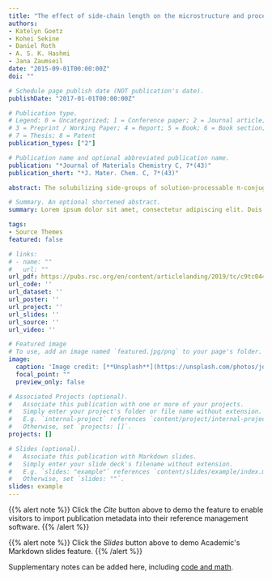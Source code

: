 ```yaml
---
title: "The effect of side-chain length on the microstructure and processing window of zone-cast naphthalene-based bispentalenes"
authors:
- Katelyn Goetz
- Kohei Sekine
- Daniel Roth
- A. S. K. Hashmi
- Jana Zaumseil
date: "2015-09-01T00:00:00Z"
doi: ""

# Schedule page publish date (NOT publication's date).
publishDate: "2017-01-01T00:00:00Z"

# Publication type.
# Legend: 0 = Uncategorized; 1 = Conference paper; 2 = Journal article;
# 3 = Preprint / Working Paper; 4 = Report; 5 = Book; 6 = Book section;
# 7 = Thesis; 8 = Patent
publication_types: ["2"]

# Publication name and optional abbreviated publication name.
publication: "*Journal of Materials Chemistry C, 7*(43)"
publication_short: "*J. Mater. Chem. C, 7*(43)"

abstract: The solubilizing side-groups of solution-processable π-conjugated organic semiconductors affect both the crystal structure and microstructure of the respective thin films and thus charge-carrier mobility in devices. In this work, we explore how the alkyl side-chain length influences thin-film structure and charge transport in field-effect transistors of zone-cast, naphthalene-based bispentalenes. By tuning the alkyl-chain length and the casting speed, we alter the microstructure from highly aligned ribbons, to feathered ribbons, to disordered grains. Concurrently, the hole mobility changes over two orders of magnitude, from 0.001 cm2 V−1 s−1 at the fastest speeds to roughly 0.1 cm2 V−1 s−1 at slower speeds. The highest mobilities correspond to the presence of an aligned ribbon morphology. While optical measurements indicate negligible electronic differences between the molecules, grazing incidence X-ray diffraction measurements show that the films display different degrees of order and alignment. The compound with pentyl side-chains exhibits the largest tolerance to different processing conditions, yielding an aligned ribbon microstructure and high mobility over a wide range of casting speeds. Our results highlight the impact that even small changes to the molecular structure can have on the processing window and transport properties of thin-film devices.

# Summary. An optional shortened abstract.
summary: Lorem ipsum dolor sit amet, consectetur adipiscing elit. Duis posuere tellus ac convallis placerat. Proin tincidunt magna sed ex sollicitudin condimentum.

tags:
- Source Themes
featured: false

# links:
# - name: ""
#   url: ""
url_pdf: https://pubs.rsc.org/en/content/articlelanding/2019/tc/c9tc04470a/unauth#!divAbstract
url_code: ''
url_dataset: ''
url_poster: ''
url_project: ''
url_slides: ''
url_source: ''
url_video: ''

# Featured image
# To use, add an image named `featured.jpg/png` to your page's folder. 
image:
  caption: 'Image credit: [**Unsplash**](https://unsplash.com/photos/jdD8gXaTZsc)'
  focal_point: ""
  preview_only: false

# Associated Projects (optional).
#   Associate this publication with one or more of your projects.
#   Simply enter your project's folder or file name without extension.
#   E.g. `internal-project` references `content/project/internal-project/index.md`.
#   Otherwise, set `projects: []`.
projects: []

# Slides (optional).
#   Associate this publication with Markdown slides.
#   Simply enter your slide deck's filename without extension.
#   E.g. `slides: "example"` references `content/slides/example/index.md`.
#   Otherwise, set `slides: ""`.
slides: example
---
```


{{% alert note %}}
Click the *Cite* button above to demo the feature to enable visitors to import publication metadata into their reference management software.
{{% /alert %}}

{{% alert note %}}
Click the *Slides* button above to demo Academic's Markdown slides feature.
{{% /alert %}}

Supplementary notes can be added here, including [code and math](https://sourcethemes.com/academic/docs/writing-markdown-latex/).
